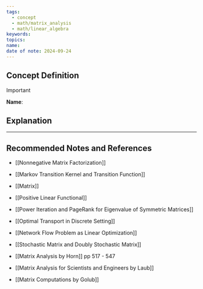```yaml
---
tags:
  - concept
  - math/matrix_analysis
  - math/linear_algebra
keywords: 
topics: 
name: 
date of note: 2024-09-24
---
```


## Concept Definition

>[!important]
>**Name**: 



## Explanation





-----------
##  Recommended Notes and References


- [[Nonnegative Matrix Factorization]]
- [[Markov Transition Kernel and Transition Function]]
- [[Matrix]]
- [[Positive Linear Functional]]
- [[Power Iteration and PageRank for Eigenvalue of Symmetric Matrices]]

- [[Optimal Transport in Discrete Setting]]
- [[Network Flow Problem as Linear Optimization]]
- [[Stochastic Matrix and Doubly Stochastic Matrix]]


- [[Matrix Analysis by Horn]] pp 517 - 547
- [[Matrix Analysis for Scientists and Engineers by Laub]]
- [[Matrix Computations by Golub]]